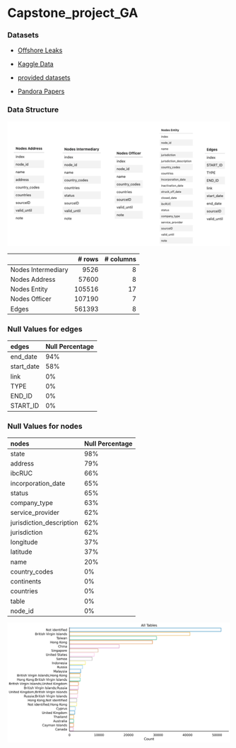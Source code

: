 # Capstone_project_GA



### Datasets

- [Offshore Leaks](https://offshoreleaks-data.icij.org/offshoreleaks/csv/csv_panama_papers.2018-02-14.zip#_ga=2.95739225.475560190.1633554447-1739250866.1633374289)

- [Kaggle Data](https://www.kaggle.com/zusmani/paradisepanamapapers)

- [provided datasets](https://offshoreleaks.icij.org/pages/database)

- [Pandora Papers](https://www.icij.org/investigations/pandora-papers/about-pandora-papers-leak-dataset/)


### Data Structure



![dataframe](./presentation/images/dataframes/dataframes.png)



|                    |   # rows |   # columns |
|:-------------------|---------:|------------:|
| Nodes Intermediary |     9526 |           8 |
| Nodes Address      |    57600 |           8 |
| Nodes Entity       |   105516 |          17 |
| Nodes Officer      |   107190 |           7 |
| Edges              |   561393 |           8 |


### Null Values for edges


| edges      | Null Percentage   |
|:-----------|:------------------|
| end_date   | 94%               |
| start_date | 58%               |
| link       | 0%                |
| TYPE       | 0%                |
| END_ID     | 0%                |
| START_ID   | 0%                |


### Null Values for nodes

| nodes                    | Null Percentage   |
|:-------------------------|:------------------|
| state                    | 98%               |
| address                  | 79%               |
| ibcRUC                   | 66%               |
| incorporation_date       | 65%               |
| status                   | 65%               |
| company_type             | 63%               |
| service_provider         | 62%               |
| jurisdiction_description | 62%               |
| jurisdiction             | 62%               |
| longitude                | 37%               |
| latitude                 | 37%               |
| name                     | 20%               |
| country_codes            | 0%                |
| continents               | 0%                |
| countries                | 0%                |
| table                    | 0%                |
| node_id                  | 0%                |






![Country Addresses](./presentation/images/top_25_countries__address__intermediary__officer__entity.png)